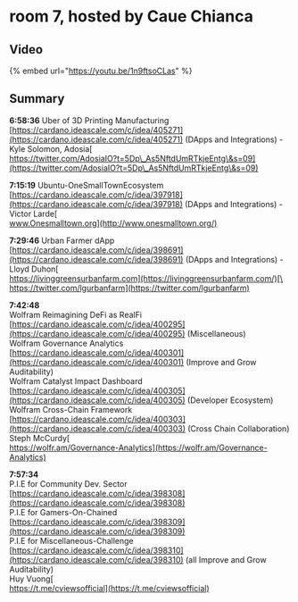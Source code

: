 # room 7, hosted by Caue Chianca

## Video

{% embed url="https://youtu.be/1n9ftsoCLas" %}

## Summary

**6:58:36** Uber of 3D Printing Manufacturing [https://cardano.ideascale.com/c/idea/405271](https://cardano.ideascale.com/c/idea/405271) (DApps and Integrations) - Kyle Solomon, Adosia[\
https://twitter.com/AdosiaIO?t=5Dp\_As5NftdUmRTkjeEntg\&s=09](https://twitter.com/AdosiaIO?t=5Dp\_As5NftdUmRTkjeEntg\&s=09)

**7:15:19** Ubuntu-OneSmallTownEcosystem [https://cardano.ideascale.com/c/idea/397918](https://cardano.ideascale.com/c/idea/397918) (DApps and Integrations) - Victor Larde[\
www.Onesmalltown.org](http://www.onesmalltown.org/)

**7:29:46** Urban Farmer dApp [https://cardano.ideascale.com/c/idea/398691](https://cardano.ideascale.com/c/idea/398691) (DApps and Integrations) - Lloyd Duhon[\
https://livinggreensurbanfarm.com](https://livinggreensurbanfarm.com/)[\
https://twitter.com/lgurbanfarm](https://twitter.com/lgurbanfarm)

**7:42:48** \
Wolfram Reimagining DeFi as RealFi [https://cardano.ideascale.com/c/idea/400295](https://cardano.ideascale.com/c/idea/400295) (Miscellaneous)\
Wolfram Governance Analytics [https://cardano.ideascale.com/c/idea/400301](https://cardano.ideascale.com/c/idea/400301) (Improve and Grow Auditability)\
Wolfram Catalyst Impact Dashboard [https://cardano.ideascale.com/c/idea/400305](https://cardano.ideascale.com/c/idea/400305) (Developer Ecosystem)\
Wolfram Cross-Chain Framework [https://cardano.ideascale.com/c/idea/400303](https://cardano.ideascale.com/c/idea/400303) (Cross Chain Collaboration) \
Steph McCurdy[\
https://wolfr.am/Governance-Analytics](https://wolfr.am/Governance-Analytics)

**7:57:34** \
P.I.E for Community Dev. Sector [https://cardano.ideascale.com/c/idea/398308](https://cardano.ideascale.com/c/idea/398308) \
P.I.E for Gamers-On-Chained [https://cardano.ideascale.com/c/idea/398309](https://cardano.ideascale.com/c/idea/398309) \
P.I.E for Miscellaneous-Challenge [https://cardano.ideascale.com/c/idea/398310](https://cardano.ideascale.com/c/idea/398310) (all Improve and Grow Auditability) \
Huy Vuong[\
https://t.me/cviewsofficial](https://t.me/cviewsofficial)

